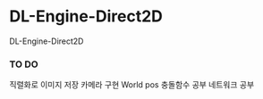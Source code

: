 # DL-Engine-Direct2D
DL-Engine-Direct2D

### TO DO
직렬화로 이미지 저장 
카메라 구현 World pos 
충돌함수 공부 
네트워크 공부 
